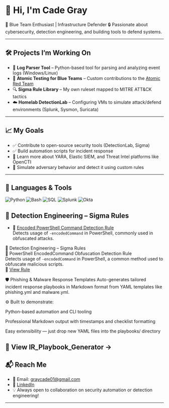 # 👋 Hi, I'm Cade Gray

🎯 Blue Team Enthusiast | Infrastructure Defender
🔒 Passionate about cybersecurity, detection engineering, and building tools to defend systems.

---

## 🛠️ Projects I’m Working On

- 🧠 **Log Parser Tool** – Python-based tool for parsing and analyzing event logs (Windows/Linux)
- 🧪 **Atomic Testing for Blue Teams** – Custom contributions to the [Atomic Red Team](https://github.com/redcanaryco/atomic-red-team)
- 🔍 **Sigma Rule Library** – My own ruleset mapped to MITRE ATT&CK tactics
- ☁️ **Homelab DetectionLab** – Configuring VMs to simulate attack/defend environments (Splunk, Sysmon, Suricata)

---

## 📈 My Goals

- ✅ Contribute to open-source security tools (DetectionLab, Sigma)
- ✅ Build automation scripts for incident response
- 🚧 Learn more about YARA, Elastic SIEM, and Threat Intel platforms like OpenCTI
- 🧪 Simulate adversary behavior and detect it using custom rules

---

## 🧰 Languages & Tools

![Python](https://img.shields.io/badge/Python-3670A0?style=for-the-badge&logo=python&logoColor=ffdd54)
![Bash](https://img.shields.io/badge/Bash-121011?style=for-the-badge&logo=gnubash)
![SQL](https://img.shields.io/badge/SQL-3776AB?style=for-the-badge&logo=sqlite)
![Splunk](https://img.shields.io/badge/Splunk-000000?style=for-the-badge&logo=splunk)
![Okta](https://img.shields.io/badge/Okta-007DC1?style=for-the-badge&logo=okta)


## 🔐 Detection Engineering – Sigma Rules

- 🧪 [Encoded PowerShell Command Detection Rule](https://github.com/CadeGray01/sigma/blob/main/powershell_encoded_command.yml)  
  Detects usage of `-encodedCommand` in PowerShell, commonly used in obfuscated attacks.

🔐 Detection Engineering – Sigma Rules  
🧪 PowerShell EncodedCommand Obfuscation Detection Rule  
Detects usage of `-encodedCommand` in PowerShell, a common method used to obfuscate malicious scripts.  
📄 [View Rule](https://github.com/CadeGray01/sigma/blob/main/rules/windows/process_creation/proc_creation_win_powershell_encoded_command_obfuscated.yml)

🛡️ Phishing & Malware Response Templates
Auto-generates tailored incident response playbooks in Markdown format from YAML templates like phishing.yml and malware.yml.

⚙️ Built to demonstrate:

Python-based automation and CLI tooling

Professional Markdown output with timestamps and checklist formatting

Easy extensibility — just drop new YAML files into the playbooks/ directory

📄 View IR_Playbook_Generator →
---

## 📬 Reach Me

- 📧 Email: graycade01@gmail.com  
- 💼 [LinkedIn](https://www.linkedin.com/in/cade-gray-0b289a303)  
- 💡 Always open to collaboration on security automation or detection engineering!

---

